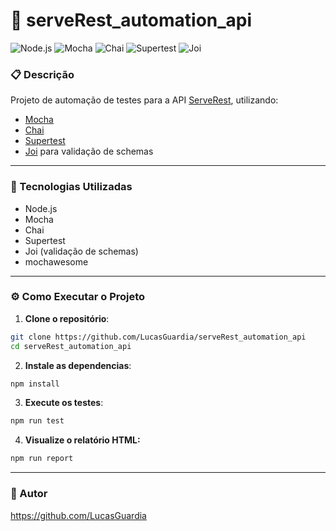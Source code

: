 # 🧪 serveRest_automation_api

![Node.js](https://img.shields.io/badge/Node.js-339933?style=for-the-badge&logo=nodedotjs&logoColor=white)
![Mocha](https://img.shields.io/badge/Mocha-8D6748?style=for-the-badge&logo=mocha&logoColor=white)
![Chai](https://img.shields.io/badge/Chai-A30701?style=for-the-badge)
![Supertest](https://img.shields.io/badge/Supertest-000000?style=for-the-badge)
![Joi](https://img.shields.io/badge/Joi-00BFFF?style=for-the-badge)

### 📋 Descrição

Projeto de automação de testes para a API [ServeRest](https://serverest.dev), utilizando:

- [Mocha](https://mochajs.org/)
- [Chai](https://www.chaijs.com/)
- [Supertest](https://github.com/ladjs/supertest)
- [Joi](https://joi.dev/) para validação de schemas

---

### 🚀 Tecnologias Utilizadas

- Node.js
- Mocha
- Chai
- Supertest
- Joi (validação de schemas)
- mochawesome

---

### ⚙️ Como Executar o Projeto

1. **Clone o repositório**:

```bash
git clone https://github.com/LucasGuardia/serveRest_automation_api
cd serveRest_automation_api
```

2. **Instale as dependencias**:

```bash
npm install
```

3. **Execute os testes**:

```bash
npm run test
```

4. **Visualize o relatório HTML:**

```bash
npm run report
```

---

### 👤 Autor 
https://github.com/LucasGuardia